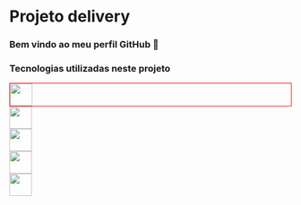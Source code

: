 # Projeto delivery
### Bem vindo ao meu perfil GitHub 👋

<h3>Tecnologias utilizadas neste projeto</h3>
<div style="border:1px solid red">
<img src="https://cdn.jsdelivr.net/gh/devicons/devicon/icons/java/java-original-wordmark.svg" width="40" height="40" />
</div>
<div>
 <img src="https://cdn.jsdelivr.net/gh/devicons/devicon/icons/github/github-original.svg" width="40" height="40" />
</div>         
<div>
<img src="https://cdn.jsdelivr.net/gh/devicons/devicon/icons/spring/spring-original.svg"  width="40" height="40"/>
</div>
 <div>
<img src="https://cdn.jsdelivr.net/gh/devicons/devicon/icons/firebase/firebase-plain.svg" width="40" height="40" />
</div>   
 <div>
<img src="https://cdn.jsdelivr.net/gh/devicons/devicon/icons/git/git-original.svg" width="40" height="40"/>
</div>

